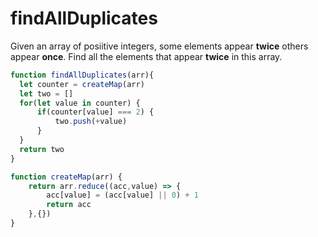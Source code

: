 # findAllDuplicates

Given an array of posiitive integers, some elements appear **twice** others appear **once**. Find all the elements that appear **twice** in this array. 

```js
function findAllDuplicates(arr){
  let counter = createMap(arr)
  let two = []
  for(let value in counter) {
      if(counter[value] === 2) {
          two.push(+value)
      }
  }
  return two
}

function createMap(arr) {
    return arr.reduce((acc,value) => {
        acc[value] = (acc[value] || 0) + 1 
        return acc
    },{})
}
```

